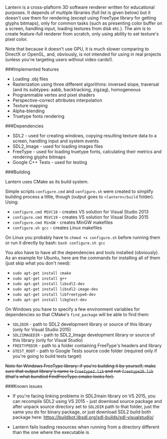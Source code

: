 Lantern is a cross-plaftorm 3D software renderer written for educational purposes. It depends of multiple libraries (full list is given below) but it doesn't use them for rendering (except using FreeType library for getting glyphs bitmaps), only for common tasks (such as presenting color buffer on a screen, handling input, loading textures from disk etc.). The aim is to create feature-full renderer from scratch, only using ability to set texture's pixel color.

Note that because it doesn't use GPU, it is much slower comparing to DirectX or OpenGL, and, obviously, is not intended for using in real projects (unless you're targeting users without video cards!).

###Implemented features

* Loading .obj files
* Rasterization using three different algorithms: inversed slope, traversal (and its subtypes: aabb, backtracking, zigzag), homogeneous
* Programmable vertex and pixel shaders
* Perspective-correct attributes interpolation
* Texture mapping
* Alpha-blending
* Truetype fonts rendering

###Dependencies

* SDL2 - used for creating windows, copying resulting texture data to a screen, handling input and system events
* SDL2_Image - used for loading images files
* FreeType - used for loading truetype fonts, calculating their metrics and rendering glyphs bitmaps
* Google C++ Tests - used for testing

###Building

Lantern uses CMake as its build system.

Simple scripts `configure.cmd` and `configure.sh` were created to simplify building process a little, though (output goes to `<lantern>/build` folder). Using:
* `configure.cmd MSVC18` - creates VS solution for Visual Studio 2013
* `configure.cmd MSVC19` - creates VS solution for Visual Studio 2015
* `configure.cmd MinGW` - creates MinGW makefiles
* `configure.sh gcc` - creates Linux makefiles

On Linux you probably have to `chmod +x configure.sh` before running them or run it directly by bash: `bash configure.sh gcc`

You also have to have all the dependencies and tools installed (obviously). As an example for Ubuntu, here are the commands for installing all of them (just skip what you don't need):
 * `sudo apt-get install cmake`
 * `sudo apt-get install g++`
 * `sudo apt-get install libsdl2-dev`
 * `sudo apt-get install libsdl2-image-dev`
 * `sudo apt-get install libfreetype6-dev`
 * `sudo apt-get install libgtest-dev`

On Windows you have to specify a few environment variables for dependencies so that CMake's `find_package` will be able to find them:
 * `SDL2DIR` - path to SDL2 development library or source of this library (only for Visual Studio 2015)
 * `SDL2IMAGEDIR` - path to SDL2_Image development library or source of this library (only for Visual Studio)
 * `FREETYPEDIR` - path to a folder containing FreeType's headers and library
 * `GTEST_ROOT` - path to Google Tests source code folder (required only if you're going to build tests target)

~~Note for Windows FreeType library: if you're building it by yourself, make sure that output library's name is `freetype2.lib` and not `freetype26.lib` (that's what bundled FindFreeType.cmake looks for).~~

###Known issues

* If you're facing linking problems in SDL2main library on VS 2015, you can recompile SDL2 using VS 2015 - just download source package and after unpack source directory set to `SDL2DIR` path to that folder, just the same you do for binary package, or just download SDL2 build both package here: https://buildbot.libsdl.org/sdl-builds/sdl-visualstudio/

* Lantern fails loading resources when running from a directory different than the one where the executable is
